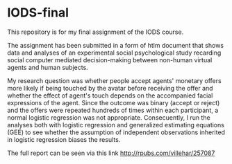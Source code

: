 
# IODS-final

This repository is for my final assignment of the IODS course. 

The assignment has been submitted in a form of htlm document that shows data and analyses of an experimental social psychological study recarding social computer mediated decision-making between non-human virtual agents and human subjects.

My research question was whether people accept agents' monetary offers more likely if being touched by the avatar before receiving the offer and whether the effect of agent's touch depends on the accompanied facial expressions of the agent. Since the outcome was binary (accept or reject) and the offers were repeated hundreds of times within each participant, a normal logistic regression was not appropriate. Consecuently, I run the analyses both with logistic regression and generalized estimating equations (GEE) to see whether the assumption of independent observations inherited in logistic regression biases the results. 

The full report can be seen via this link http://rpubs.com/villehar/257087

